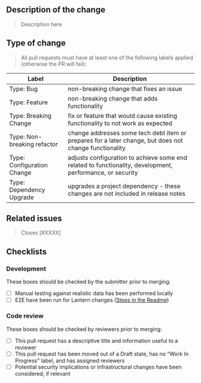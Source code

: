 ## Description of the change

> Description here

## Type of change

> All pull requests must have at least one of the following labels applied (otherwise the PR will fail):

| Label                       	| Description                                                                                               	|
|-----------------------------	|-----------------------------------------------------------------------------------------------------------	|
| Type: Bug                   	| non-breaking change that fixes an issue                                                                   	|
| Type: Feature               	| non-breaking change that adds functionality                                                               	|
| Type: Breaking Change       	| fix or feature that would cause existing functionality to not work as expected                            	|
| Type: Non-breaking refactor 	| change addresses some tech debt item or prepares for a later change, but does not change functionality    	|
| Type: Configuration Change  	| adjusts configuration to achieve some end related to functionality, development, performance, or security 	|
| Type: Dependency Upgrade      | upgrades a project dependency - these changes are not included in release notes                             |

## Related issues

> Closes [#XXXX]

## Checklists

### Development

These boxes should be checked by the submitter prior to merging:

- [ ] Manual testing against realistic data has been performed locally
- [ ] E2E have been run for Lantern changes ([Steps in the Readme](https://github.com/Recidiviz/pulse-dashboards#running-e2e-tests))

### Code review

These boxes should be checked by reviewers prior to merging:

- [ ] This pull request has a descriptive title and information useful to a reviewer
- [ ] This pull request has been moved out of a Draft state, has no "Work In Progress" label, and has assigned reviewers
- [ ] Potential security implications or infrastructural changes have been considered, if relevant
